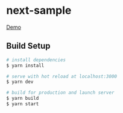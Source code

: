 # next-sample

[Demo](https://ba-next-sample.vercel.app/)

## Build Setup

```bash
# install dependencies
$ yarn install

# serve with hot reload at localhost:3000
$ yarn dev

# build for production and launch server
$ yarn build
$ yarn start
```
